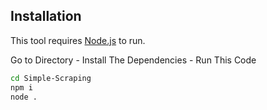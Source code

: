 ## Installation

This tool requires [Node.js](https://nodejs.org/) to run.

Go to Directory - Install The Dependencies - Run This Code
```sh
cd Simple-Scraping
npm i
node .
```
